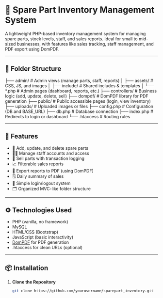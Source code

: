 # 🧰 Spare Part Inventory Management System

A lightweight PHP-based inventory management system for managing spare parts, stock levels, staff, and sales reports. Ideal for small to mid-sized businesses, with features like sales tracking, staff management, and PDF export using DomPDF.

---

## 📁 Folder Structure

├── admin/ # Admin views (manage parts, staff, reports)
│ ├── assets/ # CSS, JS, and images
│ ├── include/ # Shared includes & templates
│ └── *.php # Admin pages (dashboard, reports, etc.)
├── controllers/ # Business logic (add, update, delete, sell)
├── dompdf/ # DomPDF library for PDF generation
├── public/ # Public accessible pages (login, view inventory)
├── uploads/ # Uploaded images or files
├── config.php # Configuration (DB and BASE_URL)
├── db.php # Database connection
├── index.php # Redirects to login or dashboard
└── .htaccess # Routing rules



---

## 🚀 Features

- 🧾 Add, update, and delete spare parts
- 👨‍🔧 Manage staff accounts and access
- 🛒 Sell parts with transaction logging
- 📈 Filterable sales reports
- 📄 Export reports to PDF (using DomPDF)
- 🗓 Daily summary of sales
- 🔐 Simple login/logout system
- 🗂 Organized MVC-like folder structure

---

## ⚙️ Technologies Used

- PHP (vanilla, no framework)
- MySQL
- HTML/CSS (Bootstrap)
- JavaScript (basic interactivity)
- [DomPDF](https://github.com/dompdf/dompdf) for PDF generation
- .htaccess for clean URLs (optional)

---

## 📦 Installation

1. **Clone the Repository**
   ```bash
   git clone https://github.com/yourusername/sparepart_inventory.git
